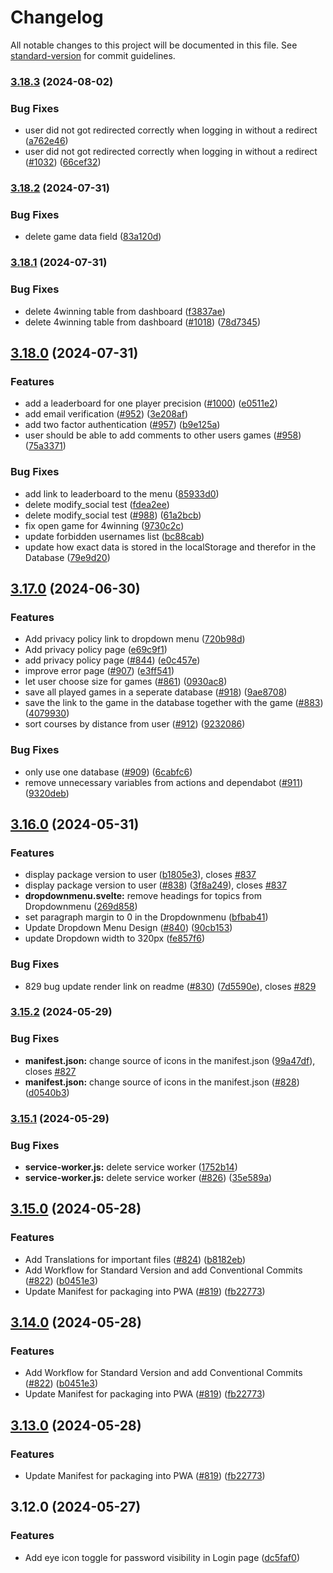 # Changelog

All notable changes to this project will be documented in this file. See [standard-version](https://github.com/conventional-changelog/standard-version) for commit guidelines.

### [3.18.3](https://github.com/realgolf/realgolf/compare/v3.18.2...v3.18.3) (2024-08-02)


### Bug Fixes

* user did not got redirected correctly when logging in without a redirect ([a762e46](https://github.com/realgolf/realgolf/commit/a762e4609ada8b8b22d6661d981da63c611c65a5))
* user did not got redirected correctly when logging in without a redirect ([#1032](https://github.com/realgolf/realgolf/issues/1032)) ([66cef32](https://github.com/realgolf/realgolf/commit/66cef32c3283fe77579cfd63eb8d52c3475c9434))

### [3.18.2](https://github.com/realgolf/realgolf/compare/v3.18.1...v3.18.2) (2024-07-31)


### Bug Fixes

* delete game data field ([83a120d](https://github.com/realgolf/realgolf/commit/83a120dd7bcce6a527147418cf4945f953dec359))

### [3.18.1](https://github.com/realgolf/realgolf/compare/v3.18.0...v3.18.1) (2024-07-31)


### Bug Fixes

* delete 4winning table from dashboard ([f3837ae](https://github.com/realgolf/realgolf/commit/f3837aed64ddd945aa85860a1b14889132119f16))
* delete 4winning table from dashboard ([#1018](https://github.com/realgolf/realgolf/issues/1018)) ([78d7345](https://github.com/realgolf/realgolf/commit/78d734564425bb187bedaab64efce084f54d7528))

## [3.18.0](https://github.com/realgolf/realgolf/compare/v3.17.0...v3.18.0) (2024-07-31)


### Features

* add a leaderboard for one player precision ([#1000](https://github.com/realgolf/realgolf/issues/1000)) ([e0511e2](https://github.com/realgolf/realgolf/commit/e0511e28c4ac27bb706ec1cd46b4beffb3fda643))
* add email verification ([#952](https://github.com/realgolf/realgolf/issues/952)) ([3e208af](https://github.com/realgolf/realgolf/commit/3e208afd27762259a6e43212c1ea74fa284a7e7f))
* add two factor authentication ([#957](https://github.com/realgolf/realgolf/issues/957)) ([b9e125a](https://github.com/realgolf/realgolf/commit/b9e125ad934f02e8a3e1c80ebcb4e11d3545c68b))
* user should be able to add comments to other users games ([#958](https://github.com/realgolf/realgolf/issues/958)) ([75a3371](https://github.com/realgolf/realgolf/commit/75a3371788bad3c128a1dbe888b01c38c28d8eb9))


### Bug Fixes

* add link to leaderboard to the menu ([85933d0](https://github.com/realgolf/realgolf/commit/85933d0b931e156f55d6cc7cc61e3f4fc1919360))
* delete modify_social test ([fdea2ee](https://github.com/realgolf/realgolf/commit/fdea2ee453fd704a9db716ef278fbfeb578ae0f4))
* delete modify_social test ([#988](https://github.com/realgolf/realgolf/issues/988)) ([61a2bcb](https://github.com/realgolf/realgolf/commit/61a2bcbac010a5590f46089b516f77ce47f804aa))
* fix open game for 4winning ([9730c2c](https://github.com/realgolf/realgolf/commit/9730c2c1de0bee539d8207385a48051d2e1eb321))
* update forbidden usernames list ([bc88cab](https://github.com/realgolf/realgolf/commit/bc88cab8d72920aac81ad706cde6b8a4390abf6e))
* update how exact data is stored in the localStorage and therefor in the Database ([79e9d20](https://github.com/realgolf/realgolf/commit/79e9d20773942be4925474995c89685ac29bfeb0))

## [3.17.0](https://github.com/realgolf/realgolf/compare/v3.16.0...v3.17.0) (2024-06-30)


### Features

* Add privacy policy link to dropdown menu ([720b98d](https://github.com/realgolf/realgolf/commit/720b98dea8d16050a1b738b17bad481ab158f990))
* Add privacy policy page ([e69c9f1](https://github.com/realgolf/realgolf/commit/e69c9f1b1566f827859f664e3e9096badbc5f589))
* add privacy policy page ([#844](https://github.com/realgolf/realgolf/issues/844)) ([e0c457e](https://github.com/realgolf/realgolf/commit/e0c457e1c4e9f99bfd10b847aff2c416f05abead))
* improve error page ([#907](https://github.com/realgolf/realgolf/issues/907)) ([e3ff541](https://github.com/realgolf/realgolf/commit/e3ff541d59075363279bd3f6614eea073fd42109))
* let user choose size for games ([#861](https://github.com/realgolf/realgolf/issues/861)) ([0930ac8](https://github.com/realgolf/realgolf/commit/0930ac8c07ae8ccfb2f96209d6a3983f8d202c56))
* save all played games in a seperate database ([#918](https://github.com/realgolf/realgolf/issues/918)) ([9ae8708](https://github.com/realgolf/realgolf/commit/9ae87089de35dd94cccd83d8914ce1dea410919b))
* save the link to the game in the database together with the game ([#883](https://github.com/realgolf/realgolf/issues/883)) ([4079930](https://github.com/realgolf/realgolf/commit/4079930d8543b3d82cf3703b06cc6f72e9c556a6))
* sort courses by distance from user ([#912](https://github.com/realgolf/realgolf/issues/912)) ([9232086](https://github.com/realgolf/realgolf/commit/9232086ad33c9e12a50aebcd89f3ae81bc24d1ab))


### Bug Fixes

* only use one database ([#909](https://github.com/realgolf/realgolf/issues/909)) ([6cabfc6](https://github.com/realgolf/realgolf/commit/6cabfc6df5abfc548becec439d52e5f53e1da0ee))
* remove unnecessary variables from actions and dependabot ([#911](https://github.com/realgolf/realgolf/issues/911)) ([9320deb](https://github.com/realgolf/realgolf/commit/9320debbb38cbc2f372019de1d057b157bb2bfb8))

## [3.16.0](https://github.com/realgolf/realgolf/compare/v3.15.2...v3.16.0) (2024-05-31)


### Features

* display package version to user ([b1805e3](https://github.com/realgolf/realgolf/commit/b1805e3a7aeb0bf317cb4736d68d34b34f5a9f94)), closes [#837](https://github.com/realgolf/realgolf/issues/837)
* display package version to user ([#838](https://github.com/realgolf/realgolf/issues/838)) ([3f8a249](https://github.com/realgolf/realgolf/commit/3f8a249698e3270f9061ad2b0b6ad28e7e0a068c)), closes [#837](https://github.com/realgolf/realgolf/issues/837)
* **dropdownmenu.svelte:** remove headings for topics from Dropdownmenu ([269d858](https://github.com/realgolf/realgolf/commit/269d85809eef71ec4fa20e6b5434c3bf8869ebf7))
* set paragraph margin to 0 in the Dropdownmenu ([bfbab41](https://github.com/realgolf/realgolf/commit/bfbab417e6d5b8acbc716aa6c5430101d2e7b19d))
* Update Dropdown Menu Design ([#840](https://github.com/realgolf/realgolf/issues/840)) ([90cb153](https://github.com/realgolf/realgolf/commit/90cb153182aac5a9b9bbd5a024bbf93518b79110))
* update Dropdown width to 320px ([fe857f6](https://github.com/realgolf/realgolf/commit/fe857f695662c0b253853af9c1a0d24d4e0aacea))


### Bug Fixes

* 829 bug update render link on readme ([#830](https://github.com/realgolf/realgolf/issues/830)) ([7d5590e](https://github.com/realgolf/realgolf/commit/7d5590e4330008282f0aab584b664645c925acf0)), closes [#829](https://github.com/realgolf/realgolf/issues/829)

### [3.15.2](https://github.com/realgolf/realgolf/compare/v3.15.1...v3.15.2) (2024-05-29)


### Bug Fixes

* **manifest.json:** change source of icons in the manifest.json ([99a47df](https://github.com/realgolf/realgolf/commit/99a47df2032461143bce6bef7e49d5ccaf541d82)), closes [#827](https://github.com/realgolf/realgolf/issues/827)
* **manifest.json:** change source of icons in the manifest.json ([#828](https://github.com/realgolf/realgolf/issues/828)) ([d0540b3](https://github.com/realgolf/realgolf/commit/d0540b318994559276b1d1d47e31e39df8f4b783))

### [3.15.1](https://github.com/realgolf/realgolf/compare/v3.15.0...v3.15.1) (2024-05-29)


### Bug Fixes

* **service-worker.js:** delete service worker ([1752b14](https://github.com/realgolf/realgolf/commit/1752b14a279d66900d0d2ad601b74cd52aea2658))
* **service-worker.js:** delete service worker ([#826](https://github.com/realgolf/realgolf/issues/826)) ([35e589a](https://github.com/realgolf/realgolf/commit/35e589a5a779aed831d0972adc09482afb9845e7))

## [3.15.0](https://github.com/realgolf/realgolf/compare/v3.12.0...v3.15.0) (2024-05-28)


### Features

* Add Translations for important files ([#824](https://github.com/realgolf/realgolf/issues/824)) ([b8182eb](https://github.com/realgolf/realgolf/commit/b8182eb6c3afe4f2b88b8d31f62dabc1e2948a7f))
* Add Workflow for Standard Version and add Conventional Commits ([#822](https://github.com/realgolf/realgolf/issues/822)) ([b0451e3](https://github.com/realgolf/realgolf/commit/b0451e3dbe07e9b92ffb24ee22ea6754d924ac1f))
* Update Manifest for packaging into PWA ([#819](https://github.com/realgolf/realgolf/issues/819)) ([fb22773](https://github.com/realgolf/realgolf/commit/fb22773884418357b46558b2f0927768f4e80bc6))

## [3.14.0](https://github.com/realgolf/realgolf/compare/v3.12.0...v3.14.0) (2024-05-28)


### Features

* Add Workflow for Standard Version and add Conventional Commits ([#822](https://github.com/realgolf/realgolf/issues/822)) ([b0451e3](https://github.com/realgolf/realgolf/commit/b0451e3dbe07e9b92ffb24ee22ea6754d924ac1f))
* Update Manifest for packaging into PWA ([#819](https://github.com/realgolf/realgolf/issues/819)) ([fb22773](https://github.com/realgolf/realgolf/commit/fb22773884418357b46558b2f0927768f4e80bc6))

## [3.13.0](https://github.com/realgolf/realgolf/compare/v3.12.0...v3.13.0) (2024-05-28)


### Features

* Update Manifest for packaging into PWA ([#819](https://github.com/realgolf/realgolf/issues/819)) ([fb22773](https://github.com/realgolf/realgolf/commit/fb22773884418357b46558b2f0927768f4e80bc6))

## 3.12.0 (2024-05-27)


### Features

* Add eye icon toggle for password visibility in Login page ([dc5faf0](https://github.com/realgolf/realgolf/commit/dc5faf0628a2c0c19f15a63701a2dc02d3f8b8a1))
